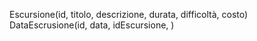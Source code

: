 Escursione(id, titolo, descrizione, durata, difficoltà, costo)
DataEscrusione(id, data, idEscursione, )